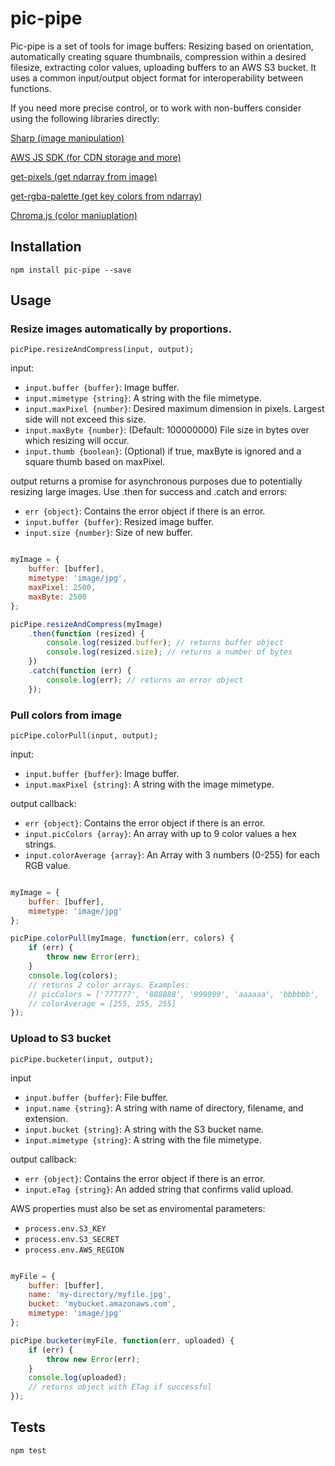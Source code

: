 # pic-pipe
Pic-pipe is a set of tools for image buffers: Resizing based on orientation, automatically creating square thumbnails, compression within a desired filesize, extracting color values, uploading buffers to an AWS S3 bucket. It uses a common input/output object format for interoperability between functions.

If you need more precise control, or to work with non-buffers consider using the following libraries directly:

[Sharp (image manipulation)](https://github.com/lovell/sharp)

[AWS JS SDK (for CDN storage and more)](https://github.com/aws/aws-sdk-js)

[get-pixels (get ndarray from image)](https://github.com/scijs/get-pixels)

[get-rgba-palette (get key colors from ndarray)](https://github.com/mattdesl/get-rgba-palette)

[Chroma.js (color maniuplation)](http://gka.github.io/chroma.js/)

## Installation

`npm install pic-pipe --save`

## Usage

### Resize images automatically by proportions. 

`picPipe.resizeAndCompress(input, output);`

input:
- `input.buffer {buffer}`: Image buffer.
- `input.mimetype {string}`: A string with the file mimetype.
- `input.maxPixel {number}`: Desired maximum dimension in pixels. Largest side will not exceed this size.
- `input.maxByte {number}`: (Default: 100000000) File size in bytes over which resizing will occur.
- `input.thumb {boolean}`: (Optional) if true, maxByte is ignored and a square thumb based on maxPixel.

output returns a promise for asynchronous purposes due to potentially resizing large images. Use .then for success and .catch and errors:
- `err {object}`: Contains the error object if there is an error.
- `input.buffer {buffer}`: Resized image buffer.
- `input.size {number}`: Size of new buffer.

```Javascript

myImage = {
	buffer: [buffer],
	mimetype: 'image/jpg',
	maxPixel: 2500,
	maxByte: 2500
};

picPipe.resizeAndCompress(myImage)
	.then(function (resized) {
		console.log(resized.buffer); // returns buffer object
		console.log(resized.size); // returns a number of bytes
	})
	.catch(function (err) {
		console.log(err); // returns an error object
	});

```

### Pull colors from image

`picPipe.colorPull(input, output);`

input:
- `input.buffer {buffer}`: Image buffer.
- `input.maxPixel {string}`: A string with the image mimetype.

output callback:
- `err {object}`: Contains the error object if there is an error.
- `input.picColors {array}`: An array with up to 9 color values a hex strings.
- `input.colorAverage {array}`: An Array with 3 numbers (0-255) for each RGB value.

```Javascript

myImage = {
	buffer: [buffer],
	mimetype: 'image/jpg'
};

picPipe.colorPull(myImage, function(err, colors) {
	if (err) {
		throw new Error(err);
	}
	console.log(colors);
	// returns 2 color arrays. Examples:
	// picColors = ['777777', '888888', '999999', 'aaaaaa', 'bbbbbb', 'cccccc', 'dddddd', 'eeeeee', 'ffffff']
	// colorAverage = [255, 255, 255]
});

```

### Upload to S3 bucket

`picPipe.bucketer(input, output);`

input
- `input.buffer {buffer}`: File buffer.
- `input.name {string}`: A string with name of directory, filename, and extension.
- `input.bucket {string}`: A string with the S3 bucket name.
- `input.mimetype {string}`: A string with the file mimetype.

output callback:
- `err {object}`: Contains the error object if there is an error.
- `input.eTag {string}`: An added string that confirms valid upload.

AWS properties must also be set as enviromental parameters:

- `process.env.S3_KEY`
- `process.env.S3_SECRET`
- `process.env.AWS_REGION`

```Javascript

myFile = {
	buffer: [buffer],
	name: 'my-directory/myfile.jpg',
	bucket: 'mybucket.amazonaws.com',
	mimetype: 'image/jpg'
};

picPipe.bucketer(myFile, function(err, uploaded) {
	if (err) {
		throw new Error(err);
	}
	console.log(uploaded);
	// returns object with ETag if successful
});

```

## Tests

`npm test`

